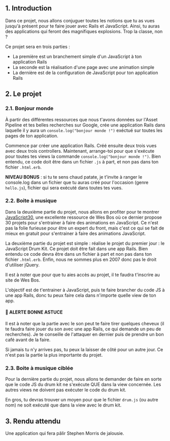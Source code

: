 <h2>1. Introduction</h2>
<p>Dans ce projet, nous allons conjuguer toutes les notions que tu as vues jusqu'à présent pour te faire jouer avec Rails et JavaScript. Ainsi, tu auras des applications qui feront des magnifiques explosions. Trop la classe, non ?</p>

<p>Ce projet sera en trois parties :</p>

<ul>
  <li>La première est un branchement simple d'un JavaScript à ton application Rails</li>
  <li>La seconde est la réalisation d'une page avec une animation simple</li>
  <li>La dernière est de la configuration de JavaScript pour ton application Rails</li>
</ul>

<h2>2. Le projet</h2>
<h3>2.1. Bonjour monde</h3>
<p>À partir des différentes ressources que nous t'avons données sur l'Asset Pipeline et tes belles recherches sur Google, crée une application Rails dans laquelle il y aura un <code>console.log("bonjour monde !")</code> exéctué sur toutes les pages de ton application.</p>

<p>Commence par créer une application Rails. Créé ensuite deux trois vues avec deux trois controllers. Maintenant, arrange-toi pour que s'exécute pour toutes tes views la commande <code>console.log("bonjour monde !")</code>. Bien entendu, ce code doit être dans un fichier <code>.js</code> à part, et non pas dans ton fichier <code>.html.erb</code>.</p>

<p><b>NIVEAU BONUS</b> : si tu te sens chaud patate, je t'invite à ranger le console.log dans un fichier que tu auras créé pour l'occasion (genre <code>hello.js</code>), fichier qui sera exécuté dans toutes tes vues.</p>

<h3>2.2. Boite à musique</h3>
<p>Dans la deuxième partie du projet, nous allons en profiter pour te montrer <a href="https://javascript30.com/" target="_blank">JavaScript30</a>, une excellente ressource de Wes Bos où ce dernier propose 30 projets pour s'entrainer à faire des animations en JavaScript. Ce n'est pas la folie furieuse pour être un expert du front, mais c'est ce qui se fait de mieux en gratuit pour s'entrainer à faire des animations JavaScript.</p>

<p>La deuxième partie du projet est simple : réalise le projet du premier jour : le JavaScript Drum Kit. Ce projet doit être fait dans une app Rails. Bien entendu ce code devra être dans un fichier à part et non pas dans ton fichier <code>.html.erb</code>. Enfin, nous ne sommes plus en 2007 donc pas le droit d'utiliser jQuery.</p>

<p>Il est à noter que pour que tu aies accès au projet, il te faudra t'inscrire au site de Wes Bos.</p>

<p>L'objectif est de t'entrainer à JavaScript, puis te faire brancher du code JS à une app Rails, donc tu peux faire cela dans n'importe quelle view de ton app.</p>

<div class="card box-shadow-0 border-info">
  <div class="card-content collapse show">
    <div class="card-body">
      <h4 class="card-title">🚀 ALERTE BONNE ASTUCE</h4>
      <p>Il est à noter que la partie avec le son peut te faire tirer quelques cheveux (il te faudra faire jouer du son avec une app Rails, ce qui demande un peu de recherches). Je te conseille de l'attaquer en dernier puis de prendre un bon café avant de la faire.</p>
      <p>Si jamais tu n'y arrives pas, tu peux la laisser de côté pour un autre jour. Ce n'est pas la partie la plus importante du projet.</p>
    </div>
  </div>
</div>

<h3>2.3. Boite à musique ciblée</h3>

<p>Pour la dernière partie du projet, nous allons te demander de faire en sorte que le code JS du drum kit ne s'exécute QUE dans la view concernée. Les autres views ne doivent pas exécuter le code du drum kit.</p>

<p>En gros, tu devras trouver un moyen pour que le fichier <code>drum.js</code> (ou autre nom) ne soit exécuté que dans la view avec le drum kit.</p>

<h2>3. Rendu attendu</h2>
<p>Une application qui fera pâlir Stephen Morris de jalousie.</p>
